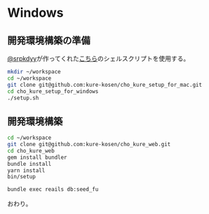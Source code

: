 # Windows
## 開発環境構築の準備
[@srpkdyy](https://github.com/srpkdyy)が作ってくれた[こちら](https://github.com/kure-kosen/cho_kure_setup_for_windows)のシェルスクリプトを使用する。

```bash
mkdir ~/workspace
cd ~/workspace
git clone git@github.com:kure-kosen/cho_kure_setup_for_mac.git
cd cho_kure_setup_for_windows
./setup.sh
```

## 開発環境構築

```bash
cd ~/workspace
git clone git@github.com:kure-kosen/cho_kure_web.git
cd cho_kure_web
gem install bundler
bundle install
yarn install
bin/setup

bundle exec reails db:seed_fu
```

おわり。